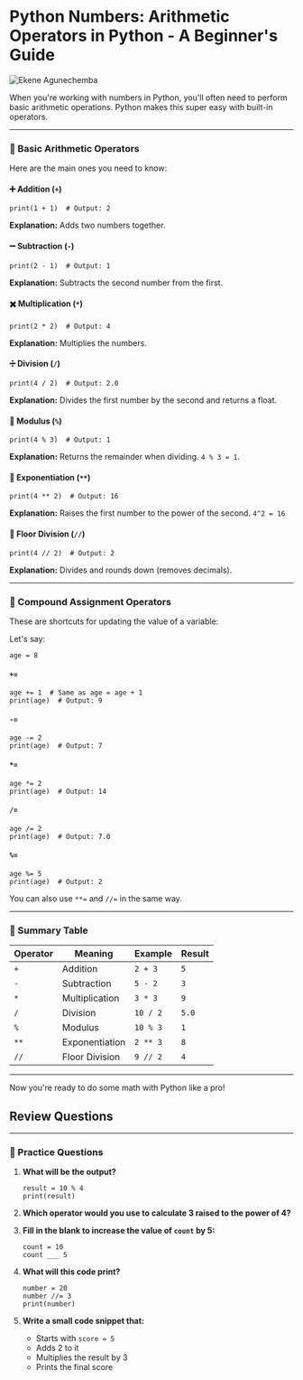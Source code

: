 # Python Numbers: Arithmetic Operators in Python - A Beginner's Guide
![Ekene Agunechemba](https://agunechembaekene.wordpress.com/wp-content/uploads/2025/05/a_clean_and_modern_flat_style_illustration_of.jpeg)

When you're working with numbers in Python, you'll often need to perform basic arithmetic operations. Python makes this super easy with built-in operators.

---

### 🧱 Basic Arithmetic Operators

Here are the main ones you need to know:

#### ➕ Addition (`+`)

```
print(1 + 1)  # Output: 2
```

**Explanation:** Adds two numbers together.

#### ➖ Subtraction (`-`)

```
print(2 - 1)  # Output: 1
```

**Explanation:** Subtracts the second number from the first.

#### ✖️ Multiplication (`*`)

```
print(2 * 2)  # Output: 4
```

**Explanation:** Multiplies the numbers.

#### ➗ Division (`/`)

```
print(4 / 2)  # Output: 2.0
```

**Explanation:** Divides the first number by the second and returns a float.

#### 🧹 Modulus (`%`)

```
print(4 % 3)  # Output: 1
```

**Explanation:** Returns the remainder when dividing. `4 % 3 = 1`.

#### 🔼 Exponentiation (`**`)

```
print(4 ** 2)  # Output: 16
```

**Explanation:** Raises the first number to the power of the second. `4^2 = 16`

#### 🔻 Floor Division (`//`)

```
print(4 // 2)  # Output: 2
```

**Explanation:** Divides and rounds down (removes decimals).

---

### 🧪 Compound Assignment Operators

These are shortcuts for updating the value of a variable:

Let's say:

```
age = 8
```

#### `+=`

```
age += 1  # Same as age = age + 1
print(age)  # Output: 9
```

#### `-=`

```
age -= 2
print(age)  # Output: 7
```

#### `*=`

```
age *= 2
print(age)  # Output: 14
```

#### `/=`

```
age /= 2
print(age)  # Output: 7.0
```

#### `%=`

```
age %= 5
print(age)  # Output: 2
```

You can also use `**=` and `//=` in the same way.

---

### 📓 Summary Table

| Operator | Meaning        | Example  | Result |
| -------- | -------------- | -------- | ------ |
| `+`      | Addition       | `2 + 3`  | `5`    |
| `-`      | Subtraction    | `5 - 2`  | `3`    |
| `*`      | Multiplication | `3 * 3`  | `9`    |
| `/`      | Division       | `10 / 2` | `5.0`  |
| `%`      | Modulus        | `10 % 3` | `1`    |
| `**`     | Exponentiation | `2 ** 3` | `8`    |
| `//`     | Floor Division | `9 // 2` | `4`    |

---

Now you're ready to do some math with Python like a pro!

## Review Questions

---

### 🧠 Practice Questions

1. **What will be the output?**

   ```
   result = 10 % 4
   print(result)
   ```

2. **Which operator would you use to calculate 3 raised to the power of 4?**

3. **Fill in the blank to increase the value of `count` by 5:**

   ```
   count = 10  
   count ___ 5
   ```

4. **What will this code print?**

   ```
   number = 20  
   number //= 3  
   print(number)
   ```

5. **Write a small code snippet that:**

   * Starts with `score = 5`
   * Adds 2 to it
   * Multiplies the result by 3
   * Prints the final score
